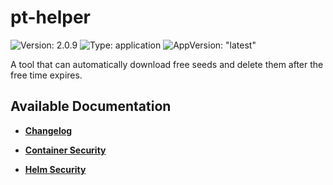 # pt-helper

![Version: 2.0.9](https://img.shields.io/badge/Version-2.0.9-informational?style=flat-square) ![Type: application](https://img.shields.io/badge/Type-application-informational?style=flat-square) ![AppVersion: "latest"](https://img.shields.io/badge/AppVersion-"latest"-informational?style=flat-square)

A tool that can automatically download free seeds and delete them after the free time expires.

## Available Documentation

- [**Changelog**](CHANGELOG)

- [**Container Security**](container-security)

- [**Helm Security**](helm-security)

